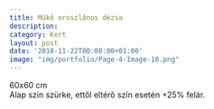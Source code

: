 ```yaml
---
title: Műkő oroszlános dézsa
description:
category: Kert
layout: post
date: '2018-11-22T00:00:00+01:00'
image: "img/portfolio/Page-4-Image-18.png"
---
```

60x60 cm   
Alap szín szürke, ettől
eltérő szín esetén
+25% felár.
